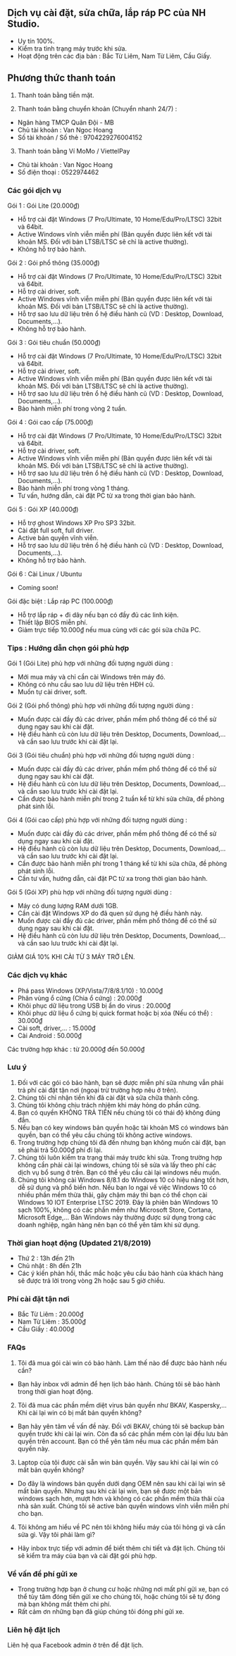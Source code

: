 ## Dịch vụ cài đặt, sửa chữa, lắp ráp PC của NH Studio.

- Uy tín 100%. 
- Kiểm tra tình trạng máy trước khi sửa.
- Hoạt động trên các địa bàn : Bắc Từ Liêm, Nam Từ Liêm, Cầu Giấy.

## Phương thức thanh toán

1. Thanh toán bằng tiền mặt.

2. Thanh toán bằng chuyển khoản (Chuyển nhanh 24/7) :
- Ngân hàng TMCP Quân Đội - MB
- Chủ tài khoản : Van Ngoc Hoang
- Số tài khoản / Số thẻ : 9704229276004152

3. Thanh toán bằng Ví MoMo / ViettelPay
- Chủ tài khoản : Van Ngoc Hoang
- Số điện thoại : 0522974462

### Các gói dịch vụ

Gói 1 : Gói Lite (20.000₫)
- Hỗ trợ cài đặt Windows (7 Pro/Ultimate, 10 Home/Edu/Pro/LTSC) 32bit và 64bit.
- Active Windows vĩnh viễn miễn phí (Bản quyền được liên kết với tài khoản MS. Đối với bản LTSB/LTSC sẽ chỉ là active thường).
- Không hỗ trợ bảo hành.

Gói 2 : Gói phổ thông (35.000₫)
- Hỗ trợ cài đặt Windows (7 Pro/Ultimate, 10 Home/Edu/Pro/LTSC) 32bit và 64bit.
- Hỗ trợ cài driver, soft.
- Active Windows vĩnh viễn miễn phí (Bản quyền được liên kết với tài khoản MS. Đối với bản LTSB/LTSC sẽ chỉ là active thường).
- Hỗ trợ sao lưu dữ liệu trên ổ hệ điều hành cũ (VD : Desktop, Download, Documents,...).
- Không hỗ trợ bảo hành.

Gói 3 : Gói tiêu chuẩn (50.000₫)
- Hỗ trợ cài đặt Windows (7 Pro/Ultimate, 10 Home/Edu/Pro/LTSC) 32bit và 64bit.
- Hỗ trợ cài driver, soft.
- Active Windows vĩnh viễn miễn phí (Bản quyền được liên kết với tài khoản MS. Đối với bản LTSB/LTSC sẽ chỉ là active thường).
- Hỗ trợ sao lưu dữ liệu trên ổ hệ điều hành cũ (VD : Desktop, Download, Documents,...).
- Bảo hành miễn phí trong vòng 2 tuần.

Gói 4 : Gói cao cấp (75.000₫)
- Hỗ trợ cài đặt Windows (7 Pro/Ultimate, 10 Home/Edu/Pro/LTSC) 32bit và 64bit.
- Hỗ trợ cài driver, soft.
- Active Windows vĩnh viễn miễn phí (Bản quyền được liên kết với tài khoản MS. Đối với bản LTSB/LTSC sẽ chỉ là active thường).
- Hỗ trợ sao lưu dữ liệu trên ổ hệ điều hành cũ (VD : Desktop, Download, Documents,...).
- Bảo hành miễn phí trong vòng 1 tháng.
- Tư vấn, hướng dẫn, cài đặt PC từ xa trong thời gian bảo hành.

Gói 5 : Gói XP (40.000₫)
- Hỗ trợ ghost Windows XP Pro SP3 32bit.
- Cài đặt full soft, full driver.
- Active bản quyền vĩnh viễn.
- Hỗ trợ sao lưu dữ liệu trên ổ hệ điều hành cũ (VD : Desktop, Download, Documents,...).
- Không hỗ trợ bảo hành.

Gói 6 : Cài Linux / Ubuntu
- Coming soon!

Gói đặc biệt : Lắp ráp PC (100.000₫)
- Hỗ trợ lắp ráp + đi dây nếu bạn có đầy đủ các linh kiện.
- Thiết lập BIOS miễn phí.
- Giảm trực tiếp 10.000₫ nếu mua cùng với các gói sửa chữa PC.

### Tips : Hướng dẫn chọn gói phù hợp

Gói 1 (Gói Lite) phù hợp với những đối tượng người dùng :
+ Mới mua máy và chỉ cần cài Windows trên máy đó.
+ Không có nhu cầu sao lưu dữ liệu trên HĐH cũ. 
+ Muốn tự cài driver, soft.

Gói 2 (Gói phổ thông) phù hợp với những đối tượng người dùng :
+ Muốn được cài đầy đủ các driver, phần mềm phổ thông để có thể sử dụng ngay sau khi cài đặt.
+ Hệ điều hành cũ còn lưu dữ liệu trên Desktop, Documents, Download,... và cần sao lưu trước khi cài đặt lại.

Gói 3 (Gói tiêu chuẩn) phù hợp với những đối tượng người dùng :
+ Muốn được cài đầy đủ các driver, phần mềm phổ thông để có thể sử dụng ngay sau khi cài đặt.
+ Hệ điều hành cũ còn lưu dữ liệu trên Desktop, Documents, Download,... và cần sao lưu trước khi cài đặt lại.
+ Cần được bảo hành miễn phí trong 2 tuần kể từ khi sửa chữa, đề phòng phát sinh lỗi.

Gói 4 (Gói cao cấp) phù hợp với những đối tượng người dùng :
+ Muốn được cài đầy đủ các driver, phần mềm phổ thông để có thể sử dụng ngay sau khi cài đặt.
+ Hệ điều hành cũ còn lưu dữ liệu trên Desktop, Documents, Download,... và cần sao lưu trước khi cài đặt lại.
+ Cần được bảo hành miễn phí trong 1 tháng kể từ khi sửa chữa, đề phòng phát sinh lỗi.
+ Cần tư vấn, hướng dẫn, cài đặt PC từ xa trong thời gian bảo hành.

Gói 5 (Gói XP) phù hợp với những đối tượng người dùng :
+ Máy có dung lượng RAM dưới 1GB.
+ Cần cài đặt Windows XP do đã quen sử dụng hệ điều hành này.
+ Muốn được cài đầy đủ các driver, phần mềm phổ thông để có thể sử dụng ngay sau khi cài đặt.
+ Hệ điều hành cũ còn lưu dữ liệu trên Desktop, Documents, Download,... và cần sao lưu trước khi cài đặt lại.

GIẢM GIÁ 10% KHI CÀI TỪ 3 MÁY TRỞ LÊN.

### Các dịch vụ khác

- Phá pass Windows (XP/Vista/7/8/8.1/10) : 10.000₫
- Phân vùng ổ cứng (Chia ổ cứng) : 20.000₫
- Khôi phục dữ liệu trong USB bị ẩn do virus : 20.000₫
- Khôi phục dữ liệu ổ cứng bị quick format hoặc bị xóa (Nếu có thể) : 30.000₫
- Cài soft, driver,... : 15.000₫
- Cài Android : 50.000₫

Các trường hợp khác : từ 20.000₫ đến 50.000₫

### Lưu ý

1. Đối với các gói có bảo hành, bạn sẽ được miễn phí sửa nhưng vẫn phải trả phí cài đặt tận nơi (ngoại trừ trường hợp nêu ở trên). 
2. Chúng tôi chỉ nhận tiền khi đã cài đặt và sửa chữa thành công.
3. Chúng tôi không chịu trách nhiệm khi máy hỏng do phần cứng.
4. Bạn có quyền KHÔNG TRẢ TIỀN nếu chúng tôi có thái độ không đúng đắn.
5. Nếu bạn có key windows bản quyền hoặc tài khoản MS có windows bản quyền, bạn có thể yêu cầu chúng tôi không active windows.
6. Trong trường hợp chúng tôi đã đến nhưng bạn không muốn cài đặt, bạn sẽ phải trả 50.000₫ phí đi lại.
7. Chúng tôi luôn kiểm tra trạng thái máy trước khi sửa. Trong trường hợp không cần phải cài lại windows, chúng tôi sẽ sửa và lấy theo phí các dịch vụ bổ sung ở trên. Bạn có thể yêu cầu cài lại windows nếu muốn.
8. Chúng tôi không cài Windows 8/8.1 do Windows 10 có hiệu năng tốt hơn, dễ sử dụng và phổ biến hơn. Nếu bạn lo ngại về việc Windows 10 có nhiều phần mềm thừa thãi, gây chậm máy thì bạn có thể chọn cài Windows 10 IOT Enterprise LTSC 2019. Đây là phiên bản Windows 10 sạch 100%, không có các phần mềm như Microsoft Store, Cortana, Microsoft Edge,... Bản Windows này thường được sử dụng trong các doanh nghiệp, ngân hàng nên bạn có thể yên tâm khi sử dụng.

### Thời gian hoạt động (Updated 21/8/2019)

- Thứ 2 : 13h đến 21h
- Chủ nhật : 8h đến 21h
- Các ý kiến phản hồi, thắc mắc hoặc yêu cầu bảo hành của khách hàng sẽ được trả lời trong vòng 2h hoặc sau 5 giờ chiều.

### Phí cài đặt tận nơi

- Bắc Từ Liêm : 20.000₫
- Nam Từ Liêm : 35.000₫
- Cầu Giấy : 40.000₫

### FAQs

1. Tôi đã mua gói cài win có bảo hành. Làm thế nào để được bảo hành nếu cần?
- Bạn hãy inbox với admin để hẹn lịch bảo hành. Chúng tôi sẽ bảo hành trong thời gian hoạt động.

2. Tôi đã mua các phần mềm diệt virus bản quyền như BKAV, Kaspersky,... Khi cài lại win có bị mất bản quyền không?
- Bạn hãy yên tâm về vấn đề này. Đối với BKAV, chúng tôi sẽ backup bản quyền trước khi cài lại win. Còn đa số các phần mềm còn lại đều lưu bản quyền trên account. Bạn có thể yên tâm nếu mua các phần mềm bản quyền này.

3. Laptop của tôi được cài sẵn win bản quyền. Vậy sau khi cài lại win có mất bản quyền không? 
- Do đây là windows bản quyền dưới dạng OEM nên sau khi cài lại win sẽ mất bản quyền. Nhưng sau khi cài lại win, bạn sẽ được một bản windows sạch hơn, mượt hơn và không có các phần mềm thừa thãi của nhà sản xuất. Chúng tôi sẽ active bản quyền windows vĩnh viễn miễn phí cho bạn.

4. Tôi không am hiểu về PC nên tôi không hiểu máy của tôi hỏng gì và cần sửa gì. Vậy tôi phải làm gì?
- Hãy inbox trực tiếp với admin để biết thêm chi tiết và đặt lịch. Chúng tôi sẽ kiểm tra máy của bạn và cài đặt gói phù hợp.

### Về vấn đề phí gửi xe

- Trong trường hợp bạn ở chung cư hoặc những nơi mất phí gửi xe, bạn có thể tùy tâm đóng tiền gửi xe cho chúng tôi, hoặc chúng tôi sẽ tự đóng mà bạn không mất thêm chi phí.
- Rất cảm ơn những bạn đã giúp chúng tôi đóng phí gửi xe.

### Liên hệ đặt lịch

Liên hệ qua Facebook admin ở trên để đặt lịch.
